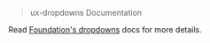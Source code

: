 > ux-dropdowns Documentation

Read [Foundation's dropdowns](http://foundation.zurb.com/docs/components/dropdown.html) docs for more details.

